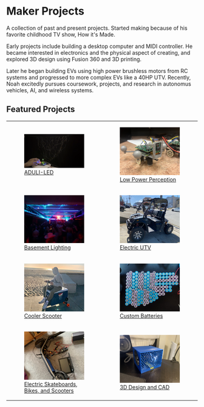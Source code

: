 # Maker Projects
A collection of past and present projects. Started making because of his favorite childhood TV show, How it's Made.

Early projects include building a desktop computer and MIDI controller. He became interested in electronics and the physical aspect of creating, and explored 3D design using Fusion 360 and 3D printing.

Later he began building EVs using high power brushless motors from RC systems and progressed to more complex EVs like a 40HP UTV. Recently, Noah excitedly pursues coursework, projects, and research in autonomus vehicles, AI, and wireless systems. 

## Featured Projects

<table>
    <tr>
        <!-- <td style="width:50%">
            <a href="/project_pages/projects_home.html">
                <figure>
                    <img src="/assets/img/projects/Coming Soon.png" title="Coming Soon" style="width: 100%;">
                    <figcaption>Coming Soon</figcaption>
                </figure>
            </a>
        </td> -->
        <td style="width:50%">
            <a href="/project_pages/aduli_led.html">
                <figure>
                    <img src="/assets/img/projects/projects_home/aduli_led.gif" title="ADULI-LED" style="width: 100%;">
                    <figcaption>ADULI-LED</figcaption>
                </figure>
            </a>
        </td>
        <td style="width:50%">
            <a href="/project_pages/low_power_perception.html">
                <figure>
                    <img src="/assets/img/projects/projects_home/perception_car.jpg" title="Low Power Perception" style="width: 100%;">
                    <figcaption>Low Power Perception</figcaption>
                </figure>
            </a>
        </td>
    </tr>
    <tr>
        <td style="width:50%">
            <a href="/project_pages/club_lighting.html">
                <figure>
                    <img src="/assets/img/projects/projects_home/club_light.JPG" title="Basement Lighting" style="width: 100%;">
                    <figcaption>Basement Lighting</figcaption>
                </figure>
            </a>
        </td>
        <td style="width:50%">
            <a href="/project_pages/electric_utv.html">
                <figure>
                    <img src="/assets/img/projects/projects_home/utv.jpg" title="Electric UTV" style="width: 100%;">
                    <figcaption>Electric UTV</figcaption>
                </figure>
            </a>
        </td>
    </tr>
    <tr>
        <td style="width:50%">
            <a href="/project_pages/cooler_scooter.html">
                <figure>
                    <img src="/assets/img/projects/projects_home/cooler_scooter.jpg" title="Cooler Scooter at beach" style="width: 100%;">
                    <figcaption>Cooler Scooter</figcaption>
                </figure>
            </a>
        </td>   
        <td style="width:50%">
            <a href="/project_pages/batteries.html">
                <figure>
                    <img src="/assets/img/projects/projects_home/batteries.jpg" title="1.5 KWh Li-Ion Battery" style="width: 100%;">
                    <figcaption>Custom Batteries</figcaption>
                </figure>
            </a>   
        </td>
    </tr>
    <tr>
        <td style="width:50%">
            <a href="/project_pages/evehicles.html">
                <figure>
                    <img src="/assets/img/projects/projects_home/scooter.jpg" title="Boosted Scooter reverse engineering" style="width: 100%;">
                    <figcaption>Electric Skateboards, Bikes, and Scooters</figcaption>
                </figure>
            </a>
        </td>
        <td style="width:50%">
            <a href="/project_pages/3d_design.html">
                <figure>
                    <img src="/assets/img/projects/projects_home/3d_design.jpg" title="Custom 3D designed and printed AC" style="width: 100%;">
                    <figcaption>3D Design and CAD</figcaption>
                </figure>
            </a>
        </td>
    </tr>
    <!-- <tr>
        <td style="width:50%">
            <a href="/project_pages/custom_electronics.html">
                <figure>
                    <img src="/assets/img/projects/projects_home/arduino.jpg" title="Custom MIDI launchpad with arduino nano" style="width: 100%;">
                    <figcaption>Arduino and Electronics</figcaption>
                </figure>
            </a>
        </td>
    </tr> -->
</table>

